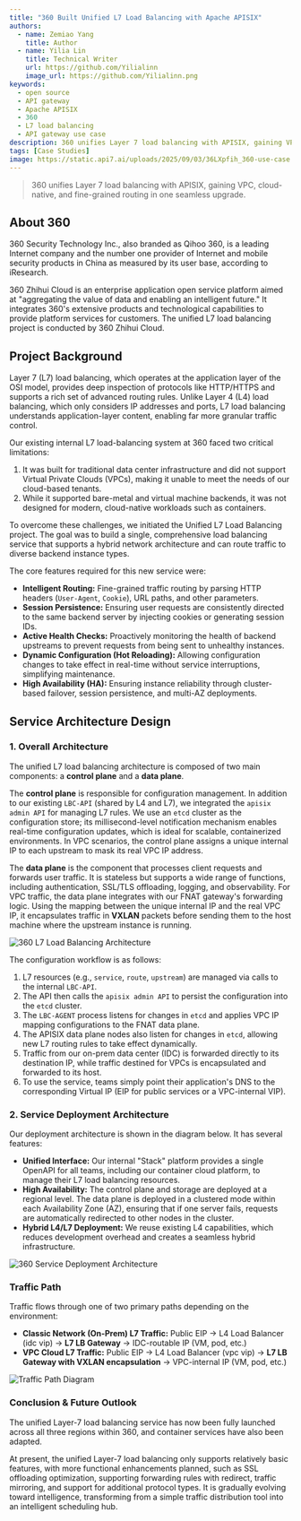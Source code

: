 ```yaml
---
title: "360 Built Unified L7 Load Balancing with Apache APISIX"
authors:
  - name: Zemiao Yang
    title: Author
  - name: Yilia Lin
    title: Technical Writer
    url: https://github.com/Yilialinn
    image_url: https://github.com/Yilialinn.png
keywords:
  - open source
  - API gateway
  - Apache APISIX
  - 360
  - L7 load balancing
  - API gateway use case
description: 360 unifies Layer 7 load balancing with APISIX, gaining VPC, cloud-native, and fine-grained routing in one seamless upgrade.
tags: [Case Studies]
image: https://static.api7.ai/uploads/2025/09/03/36LXpfih_360-use-case.webp
---
```


> 360 unifies Layer 7 load balancing with APISIX, gaining VPC, cloud-native, and fine-grained routing in one seamless upgrade.
>
<!--truncate-->

## About 360

360 Security Technology Inc., also branded as Qihoo 360, is a leading Internet company and the number one provider of Internet and mobile security products in China as measured by its user base, according to iResearch.

360 Zhihui Cloud is an enterprise application open service platform aimed at "aggregating the value of data and enabling an intelligent future." It integrates 360's extensive products and technological capabilities to provide platform services for customers. The unified L7 load balancing project is conducted by 360 Zhihui Cloud.

## Project Background

Layer 7 (L7) load balancing, which operates at the application layer of the OSI model, provides deep inspection of protocols like HTTP/HTTPS and supports a rich set of advanced routing rules. Unlike Layer 4 (L4) load balancing, which only considers IP addresses and ports, L7 load balancing understands application-layer content, enabling far more granular traffic control.

Our existing internal L7 load-balancing system at 360 faced two critical limitations:

1. It was built for traditional data center infrastructure and did not support Virtual Private Clouds (VPCs), making it unable to meet the needs of our cloud-based tenants.
2. While it supported bare-metal and virtual machine backends, it was not designed for modern, cloud-native workloads such as containers.

To overcome these challenges, we initiated the Unified L7 Load Balancing project. The goal was to build a single, comprehensive load balancing service that supports a hybrid network architecture and can route traffic to diverse backend instance types.

The core features required for this new service were:

* **Intelligent Routing:** Fine-grained traffic routing by parsing HTTP headers (`User-Agent`, `Cookie`), URL paths, and other parameters.
* **Session Persistence:** Ensuring user requests are consistently directed to the same backend server by injecting cookies or generating session IDs.
* **Active Health Checks:** Proactively monitoring the health of backend upstreams to prevent requests from being sent to unhealthy instances.
* **Dynamic Configuration (Hot Reloading):** Allowing configuration changes to take effect in real-time without service interruptions, simplifying maintenance.
* **High Availability (HA):** Ensuring instance reliability through cluster-based failover, session persistence, and multi-AZ deployments.

## Service Architecture Design

### 1. Overall Architecture

The unified L7 load balancing architecture is composed of two main components: a **control plane** and a **data plane**.

The **control plane** is responsible for configuration management. In addition to our existing `LBC-API` (shared by L4 and L7), we integrated the `apisix admin API` for managing L7 rules. We use an `etcd` cluster as the configuration store; its millisecond-level notification mechanism enables real-time configuration updates, which is ideal for scalable, containerized environments. In VPC scenarios, the control plane assigns a unique internal IP to each upstream to mask its real VPC IP address.

The **data plane** is the component that processes client requests and forwards user traffic. It is stateless but supports a wide range of functions, including authentication, SSL/TLS offloading, logging, and observability. For VPC traffic, the data plane integrates with our FNAT gateway's forwarding logic. Using the mapping between the unique internal IP and the real VPC IP, it encapsulates traffic in **VXLAN** packets before sending them to the host machine where the upstream instance is running.

![360 L7 Load Balancing Architecture](https://static.api7.ai/uploads/2025/09/04/yXqvnBrv_2.1-en.webp)

The configuration workflow is as follows:

1. L7 resources (e.g., `service`, `route`, `upstream`) are managed via calls to the internal `LBC-API`.
2. The API then calls the `apisix admin API` to persist the configuration into the `etcd` cluster.
3. The `LBC-AGENT` process listens for changes in `etcd` and applies VPC IP mapping configurations to the FNAT data plane.
4. The APISIX data plane nodes also listen for changes in `etcd`, allowing new L7 routing rules to take effect dynamically.
5. Traffic from our on-prem data center (IDC) is forwarded directly to its destination IP, while traffic destined for VPCs is encapsulated and forwarded to its host.
6. To use the service, teams simply point their application's DNS to the corresponding Virtual IP (EIP for public services or a VPC-internal VIP).

### 2. Service Deployment Architecture

Our deployment architecture is shown in the diagram below. It has several features:

* **Unified Interface:** Our internal "Stack" platform provides a single OpenAPI for all teams, including our container cloud platform, to manage their L7 load balancing resources.
* **High Availability:** The control plane and storage are deployed at a regional level. The data plane is deployed in a clustered mode within each Availability Zone (AZ), ensuring that if one server fails, requests are automatically redirected to other nodes in the cluster.
* **Hybrid L4/L7 Deployment:** We reuse existing L4 capabilities, which reduces development overhead and creates a seamless hybrid infrastructure.

![360 Service Deployment Architecture](https://static.api7.ai/uploads/2025/09/04/vAoZwckf_2.2-en.webp)

### Traffic Path

Traffic flows through one of two primary paths depending on the environment:

* **Classic Network (On-Prem) L7 Traffic:**
    Public EIP -> L4 Load Balancer (idc vip) -> **L7 LB Gateway** -> IDC-routable IP (VM, pod, etc.)
* **VPC Cloud L7 Traffic:**
    Public EIP -> L4 Load Balancer (vpc vip) -> **L7 LB Gateway with VXLAN encapsulation** -> VPC-internal IP (VM, pod, etc.)

![Traffic Path Diagram](https://static.api7.ai/uploads/2025/09/04/zO2tt4qq_3.1-en.webp)

### Conclusion & Future Outlook

The unified Layer-7 load balancing service has now been fully launched across all three regions within 360, and container services have also been adapted.

At present, the unified Layer-7 load balancing only supports relatively basic features, with more functional enhancements planned, such as SSL offloading optimization, supporting forwarding rules with redirect, traffic mirroring, and support for additional protocol types. It is gradually evolving toward intelligence, transforming from a simple traffic distribution tool into an intelligent scheduling hub.
